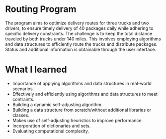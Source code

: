 # Routing Program
The program aims to optimize delivery routes for three trucks and two drivers, to ensure timely delivery of 40 packages daily while adhering to specific delivery constraints. The challenge is to keep the total distance traveled by both trucks under 140 miles. This involves employing algorithms and data structures to efficiently route the trucks and distribute packages. Status and additional information is obtainable through the user interface.

# What I learned
* Importance of applying algorithms and data structures in real-world scenarios.
* Effectively and efficiently using algorithms and data structures to meet contraints.
* Building a dynamic self-adjusting algorithm.
* Building a data structure from scratch/without additional libraries or classes.
* Makes use of self-adjusting heuristics to improve performance.
* Incorporation of dictionaries and sets.
* Evaluating computational complexity.
